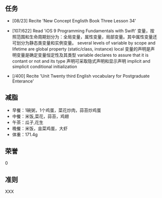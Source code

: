 
## 任务 ##
* [08/23] Recite 'New Concept Englisth Book Three Lesson 34'

* [107/622] Read 'iOS 9 Programming Fundamentals with Swift'
变量，按照范围和生命周期划分为：全局变量，属性变量，局部变量。其中属性变量还可划分为静态类变量和实例变量。
several levels of variable by scope and lifetime are global property (static/class, instance) local 
变量的声明是声明变量是确定变量恒定性及其类型
variable declares to assure that it is contant or not and its type
声明可采取隐式声明和显示声明
implicit and simplicit
conditional initialization
* [/400] Recite 'Unit Twenty third English vocabulary for Postgraduate Enterance'

## 减脂 ##
* 早餐：1碗粥，1个鸡蛋，菜花炒肉，蒜苔炒鸡蛋
* 中餐：米饭,菜花，蒜苔，鸡翅
* 午茶：瓜子,花生
* 晚餐：米饭，韭菜鸡蛋，大虾
* 体重：171.4g

## 荣誉 ##
0

## 准则 ##
XXX
